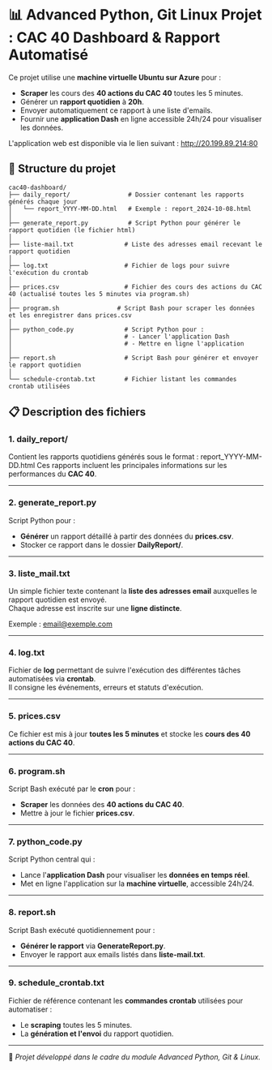 # 📊 Advanced Python, Git Linux Projet : CAC 40 Dashboard & Rapport Automatisé

Ce projet utilise une **machine virtuelle Ubuntu sur Azure** pour :
- **Scraper** les cours des **40 actions du CAC 40** toutes les 5 minutes.
- Générer un **rapport quotidien** à **20h**.
- Envoyer automatiquement ce rapport à une liste d'emails.
- Fournir une **application Dash** en ligne accessible 24h/24 pour visualiser les données.

L'application web est disponible via le lien suivant : http://20.199.89.214:80

## 📂 Structure du projet
```plaintext
cac40-dashboard/
├── daily_report/                # Dossier contenant les rapports générés chaque jour
│   └── report_YYYY-MM-DD.html   # Exemple : report_2024-10-08.html
│
├── generate_report.py           # Script Python pour générer le rapport quotidien (le fichier html)
│
├── liste-mail.txt              # Liste des adresses email recevant le rapport quotidien
│
├── log.txt                     # Fichier de logs pour suivre l'exécution du crontab
│
├── prices.csv                  # Fichier des cours des actions du CAC 40 (actualisé toutes les 5 minutes via program.sh)
│
├── program.sh                # Script Bash pour scraper les données et les enregistrer dans prices.csv
│
├── python_code.py              # Script Python pour :
│                               # - Lancer l'application Dash
│                               # - Mettre en ligne l'application
│
├── report.sh                   # Script Bash pour générer et envoyer le rapport quotidien
│
└── schedule-crontab.txt        # Fichier listant les commandes crontab utilisées
```
## 📋 Description des fichiers

### 1. **daily_report/**
Contient les rapports quotidiens générés sous le format : report_YYYY-MM-DD.html
Ces rapports incluent les principales informations sur les performances du **CAC 40**.

---

### 2. **generate_report.py**
Script Python pour :
- **Générer** un rapport détaillé à partir des données du **prices.csv**.
- Stocker ce rapport dans le dossier **DailyReport/**.

---

### 3. **liste_mail.txt**
Un simple fichier texte contenant la **liste des adresses email** auxquelles le rapport quotidien est envoyé.  
Chaque adresse est inscrite sur une **ligne distincte**.

Exemple : email@exemple.com

---

### 4. **log.txt**
Fichier de **log** permettant de suivre l'exécution des différentes tâches automatisées via **crontab**.  
Il consigne les événements, erreurs et statuts d'exécution.

---

### 5. **prices.csv**
Ce fichier est mis à jour **toutes les 5 minutes** et stocke les **cours des 40 actions du CAC 40**.

---

### 6. **program.sh**
Script Bash exécuté par le **cron** pour :
- **Scraper** les données des **40 actions du CAC 40**.
- Mettre à jour le fichier **prices.csv**.

---

### 7. **python_code.py**
Script Python central qui :
- Lance l'**application Dash** pour visualiser les **données en temps réel**.
- Met en ligne l'application sur la **machine virtuelle**, accessible 24h/24.

---

### 8. **report.sh**
Script Bash exécuté quotidiennement pour :
- **Générer le rapport** via **GenerateReport.py**.
- Envoyer le rapport aux emails listés dans **liste-mail.txt**.

---

### 9. **schedule_crontab.txt**
Fichier de référence contenant les **commandes crontab** utilisées pour automatiser :
- Le **scraping** toutes les 5 minutes.
- La **génération et l'envoi** du rapport quotidien.

---

🎯 *Projet développé dans le cadre du module Advanced Python, Git & Linux.*



